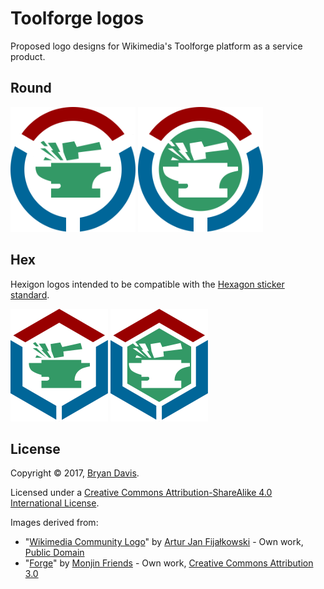 Toolforge logos
===============

Proposed logo designs for Wikimedia's Toolforge platform as a service product.

Round
-----

<img src="png/toolforge-round-anvil.png" width="200">
<img src="png/toolforge-round-cutout.png" width="200">

Hex
---
Hexigon logos intended to be compatible with the [Hexagon sticker standard].

<img src="png/toolforge-hex-anvil.png" width="156">
<img src="png/toolforge-hex-cutout.png" width="156">

License
-------
Copyright © 2017, [Bryan Davis].

Licensed under a [Creative Commons Attribution-ShareAlike 4.0 International
License].

Images derived from:
* "[Wikimedia Community Logo]" by [Artur Jan Fijałkowski] - Own work, [Public Domain]
* "[Forge]" by [Monjin Friends] - Own work, [Creative Commons Attribution 3.0]


[Hexagon sticker standard]: https://github.com/terinjokes/StickerConstructorSpec
[Wikimedia Community Logo]: https://commons.wikimedia.org/wiki/File:Wikimedia_Community_Logo.svg
[Artur Jan Fijałkowski]: https://commons.wikimedia.org/wiki/User:WarX
[Public Domain]: https://en.wikipedia.org/wiki/en:public_domain
[Forge]: https://thenounproject.com/term/anvil/1044767/
[Monjin Friends]: https://thenounproject.com/monjin.friends/
[Creative Commons Attribution 3.0]: https://creativecommons.org/licenses/by/3.0/us/
[Bryan Davis]: https://github.com/bd808/
[Creative Commons Attribution-ShareAlike 4.0 International License]: https://creativecommons.org/licenses/by-sa/4.0/
